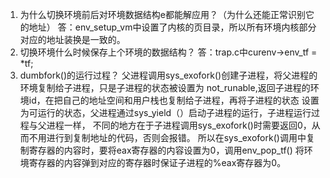 1. 为什么切换环境前后对环境数据结构e都能解应用？（为什么还能正常识别它的地址）
答：env_setup_vm中设置了内核的页目录，所以所有环境内核部分对应的地址装换是一致的。
2. 切换环境什么时候保存上个环境的数据结构？
答：trap.c中curenv->env_tf = *tf;
3. dumbfork()的运行过程？
父进程调用sys_exofork()创建子进程，将父进程的环境复制给子进程，只是子进程的状态被设置为
not_runable,返回子进程的环境id，在把自己的地址空间和用户栈也复制给子进程，再将子进程的状态
设置为可运行的状态，父进程通过sys_yield（）启动子进程的运行，子进程运行过程与父进程一样，
不同的地方在于子进程调用sys_exofork()时需要返回0，从而不用进行到复制地址的代码，否则会报错。
所以在sys_exofork()调用中复制寄存器的内容时，要将eax寄存器的内容设置为0，调用env_pop_tf()
将环境寄存器的内容弹到对应的寄存器时保证子进程的%eax寄存器为0。
